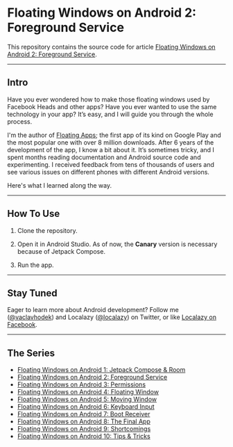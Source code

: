 # Floating Windows on Android 2: Foreground Service

This repository contains the source code for article [Floating Windows on Android 2: Foreground Service](https://localazy.com/blog/floating-windows-on-android-2-foreground-service).

---

## Intro

Have you ever wondered how to make those floating windows used by Facebook Heads and other apps? Have you ever wanted to use the same technology in your app? It’s easy, and I will guide you through the whole process.

I'm the author of [Floating Apps](https://floatingapps.net); the first app of its kind on Google Play and the most popular one with over 8 million downloads. After 6 years of the development of the app, I know a bit about it. It’s sometimes tricky, and I spent months reading documentation and Android source code and experimenting. I received feedback from tens of thousands of users and see various issues on different phones with different Android versions.

Here's what I learned along the way. 

---

## How To Use

1. Clone the repository.

2. Open it in Android Studio. As of now, the **Canary** version is necessary because of Jetpack Compose.

3. Run the app.

---

## Stay Tuned

Eager to learn more about Android development? Follow me (<a href="https://twitter.com/vaclavhodek">@vaclavhodek</a>) and Localazy (<a href="https://twitter.com/localazy">@localazy</a>) on Twitter, or like <a href="https://www.facebook.com/localazy">Localazy on Facebook</a>.

---

## The Series

- [Floating Windows on Android 1: Jetpack Compose & Room](https://localazy.com/blog/floating-windows-on-android-1-jetpack-compose-and-room)
- [Floating Windows on Android 2: Foreground Service](https://localazy.com/blog/floating-windows-on-android-2-foreground-service)
- [Floating Windows on Android 3: Permissions](https://localazy.com/blog/floating-windows-on-android-3-permissions)
- [Floating Windows on Android 4: Floating Window](https://localazy.com/blog/floating-windows-on-android-4-floating-window)
- [Floating Windows on Android 5: Moving Window](https://localazy.com/blog/floating-windows-on-android-5-moving-window)
- [Floating Windows on Android 6: Keyboard Input](https://localazy.com/blog/floating-windows-on-android-6-keyboard-input)
- [Floating Windows on Android 7: Boot Receiver](https://localazy.com/blog/floating-windows-on-android-7-boot-receiver)
- [Floating Windows on Android 8: The Final App](https://localazy.com/blog/floating-windows-on-android-8-the-final-app)
- [Floating Windows on Android 9: Shortcomings](https://localazy.com/blog/floating-windows-on-android-9-shortcomings)
- [Floating Windows on Android 10: Tips & Tricks](https://localazy.com/blog/floating-windows-on-android-10-tips-and-tricks)